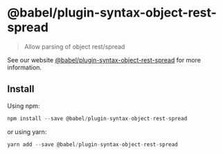 # @babel/plugin-syntax-object-rest-spread

> Allow parsing of object rest/spread

See our website [@babel/plugin-syntax-object-rest-spread](https://new.babeljs.io/docs/en/next/babel-plugin-syntax-object-rest-spread.html) for more information.

## Install

Using npm:

```js
npm install --save @babel/plugin-syntax-object-rest-spread
```

or using yarn:

```js
yarn add --save @babel/plugin-syntax-object-rest-spread
```
